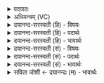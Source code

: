 <details><summary>पदपाठः</summary>

दे॒वीः। द्वारः॑। अ॒श्विना॑। भि॒षजा॑। इन्द्रे॑। सर॑स्वती। प्रा॒णम्। न। वी॒र्य्य᳖म्। न॒सि। द्वारः॑। द॒धुः॒। इ॒न्द्रि॒यम्। व॒सु॒वन इति॑ वसु॒ऽवने॑। व॒सु॒धेय॒स्येति॑ वसु॒ऽधेय॑स्य। व्य॒न्तु॒। यज॑। ४९।
</details>

<details><summary>अधिमन्त्रम् (VC)</summary>

- अश्व्यादयो देवताः
- स्वस्त्यात्रेय ऋषिः
- ब्राह्म्युष्णिक्
- ऋषभः
</details>

<details><summary>दयानन्द-सरस्वती (हि) - विषयः</summary>

फिर विद्वानों का उपदेश कैसा होता है, यह विषय अगले मन्त्र में कहा है ॥
</details>

<details><summary>दयानन्द-सरस्वती (हि) - पदार्थः</summary>

पदार्थान्वयभाषाः -  हे विद्वन् ! जैसे (अश्विना) पवन और सूर्य्य वा (सरस्वती) विशेष ज्ञानवाली स्त्री और (भिषजा) वैद्य (इन्द्रे) ऐश्वर्य के निमित्त (देवीः) अतीव दीपते अर्थात् चमकाते हुए (द्वारः) पैठने और निकलने के अर्थ बने हुए द्वारों को प्राप्त होते हुए प्राणियों की (नसि) नासिका में (प्राणम्) जो श्वास आती उस के (न) समान (वीर्य्यम्) बल और (द्वारः) द्वारों अर्थात् शरीर के प्रसिद्ध नव छिद्रों को (दधुः) धारण करें (वसुवने) वा धन का सेवन करने के लिए (वसुधेयस्य) धनकोश के (इन्द्रियम्) धन को विद्वान् जन (व्यन्तु) प्राप्त हों, वैसे तू (यज) सब व्यवहारों की सङ्गति किया कर ॥४९ ॥
</details>

<details><summary>दयानन्द-सरस्वती (हि) - भावार्थः</summary>

भावार्थभाषाः -  इस मन्त्र में उपमा और वाचकलुप्तोपमालङ्कार हैं। जैसे सूर्य्य और चन्द्रमा का प्रकाश द्वारों से घर को पैठ घर के भीतर प्रकाश करता है, वैसे विद्वानों का उपदेश कानों में प्रविष्ट होकर भीतर मन में प्रकाश करता है, ऐसे जो विद्या के साथ अच्छा यत्न करते हैं, वे धनवान् होते हैं ॥४९ ॥
</details>

<details><summary>दयानन्द-सरस्वती (सं) - विषयः</summary>

पुनर्विद्वदुपदेशः कीदृशो भवतीत्याह ॥
</details>

<details><summary>दयानन्द-सरस्वती (सं) - पदार्थः</summary>

पदार्थान्वयभाषाः -  हे विद्वन् ! यथाश्विना सरस्वती भिषजेन्द्रे देवीर्द्वारः प्राप्नुवतो नसि प्राणं न वीर्य्यं द्वारश्च दधुर्वसुवने वसुधेयस्येन्द्रियं विद्वांसो व्यन्तु तथा त्वं यज ॥४९ ॥
</details>

<details><summary>दयानन्द-सरस्वती (सं) - भावार्थः</summary>

भावार्थभाषाः -  अत्रोपमावाचकलुप्तोपमालङ्कारौ। यथा सूर्य्याचन्द्रप्रकाशो द्वारेभ्यो गृहं प्रविश्यान्तः प्रकाशते तथा विद्वदुपदेशः श्रोत्रान् प्रविश्य स्वान्ते प्रकाशते। एवं ये विद्यया प्रयतन्ते ते श्रीमन्तो जायन्ते ॥४९ ॥
</details>

<details><summary>सविता जोशी ← दयानन्दः (म) - भावार्थः</summary>

भावार्थभाषाः -  या मंत्रात उपमा व वाचकलुप्तोपमालंकार आहेत. जसे सूर्य व चंद्र यांचा प्रकाश दारातून घरात शिरतो, तसेच विद्वानांचा उपदेश कानाने ऐकून माणसांचे मन प्रकाशित होते. अशाप्रकारे जे विद्याप्राप्ती बरोबरच चांगल्याप्रकारे प्रयत्नही करतात ते धनवान होतात.
</details>